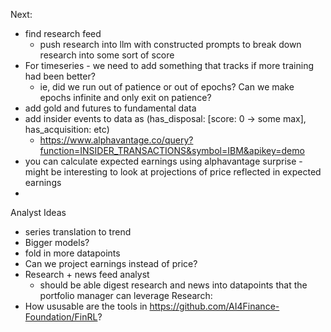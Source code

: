 Next:
* find research feed
  * push research into llm with constructed prompts to break down research into some sort of score
* For timeseries - we need to add something that tracks if more training had been better?
  * ie, did we run out of patience or out of epochs? Can we make epochs infinite and only exit on patience? 
* add gold and futures to fundamental data
* add insider events to data as (has_disposal: [score: 0 -> some max], has_acquisition: etc)
  * https://www.alphavantage.co/query?function=INSIDER_TRANSACTIONS&symbol=IBM&apikey=demo
* you can calculate expected earnings using alphavantage surprise - might be interesting to look at projections of price reflected in expected earnings
* 

Analyst Ideas
* series translation to trend
* Bigger models?
* fold in more datapoints
* Can we project earnings instead of price?
* Research + news feed analyst 
  * should be able digest research and news into datapoints that the portfolio manager can leverage
Research:
* How ususable are the tools in https://github.com/AI4Finance-Foundation/FinRL?